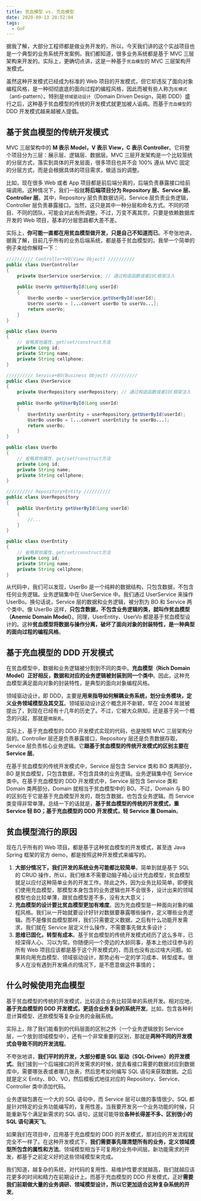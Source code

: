 ```yaml
---
title: 贫血模型 vs. 充血模型
date: 2020-09-13 20:52:04
tags:
  - GoF
---
```

据我了解，大部分工程师都是做业务开发的，所以，今天我们讲的这个实战项目也是一个典型的业务系统开发案例。我们都知道，很多业务系统都是基于 MVC 三层架构来开发的。实际上，更确切点讲，这是一种基于`贫血模型`的 MVC 三层架构开发模式。

虽然这种开发模式已经成为标准的 Web 项目的开发模式，但它却违反了面向对象编程风格，是一种彻彻底底的面向过程的编程风格，因此而被有些人称为`反模式`（anti-pattern）。特别是`领域驱动设计`（Domain Driven Design，简称 DDD）盛行之后，这种基于贫血模型的传统的开发模式就更加被人诟病。而基于`充血模型`的 DDD 开发模式越来越被人提倡。

## 基于贫血模型的传统开发模式
MVC 三层架构中的 **M 表示 Model，V 表示 View，C 表示 Controller**。它将整个项目分为三层：展示层、逻辑层、数据层。MVC 三层开发架构是一个比较笼统的分层方式，落实到具体的开发层面，很多项目也并不会 100% 遵从 MVC 固定的分层方式，而是会根据具体的项目需求，做适当的调整。

比如，现在很多 Web 或者 App 项目都是前后端分离的，后端负责暴露接口给前端调用。这种情况下，我们一般就**将后端项目分为 Repository 层、Service 层、Controller 层**。其中，Repository 层负责数据访问，Service 层负责业务逻辑，Controller 层负责暴露接口。当然，这只是其中一种分层和命名方式。不同的项目、不同的团队，可能会对此有所调整。不过，万变不离其宗，只要是依赖数据库开发的 Web 项目，基本的分层思路都大差不差。

实际上，**你可能一直都在用贫血模型做开发，只是自己不知道而已**。不夸张地讲，据我了解，目前几乎所有的业务后端系统，都是基于贫血模型的。我举一个简单的例子来给你解释一下：
<!--more-->
```java
////////// Controller+VO(View Object) //////////
public class UserController 
{
    private UserService userService; // 通过构造函数或者IOC框架注入
    
    public UserVo getUserById(Long userId) 
    {
        UserBo userBo = userService.getUserById(userId);
        UserVo userVo = [...convert userBo to userVo...];
        return userVo;
    }
}

public class UserVo 
{
    // 省略其他属性、get/set/construct方法
    private Long id;
    private String name;
    private String cellphone;
}

////////// Service+BO(Business Object) //////////
public class UserService 
{
    private UserRepository userRepository; // 通过构造函数或者IOC框架注入
    
    public UserBo getUserById(Long userId) 
    {
        UserEntity userEntity = userRepository.getUserById(userId);
        UserBo userBo = [...convert userEntity to userBo...];
        return userBo;
    }
}

public class UserBo 
{
    // 省略其他属性、get/set/construct方法
    private Long id;
    private String name;
    private String cellphone;
}

////////// Repository+Entity //////////
public class UserRepository 
{
    public UserEntity getUserById(Long userId) 
    { 
        //... 
    }
}

public class UserEntity 
{
    // 省略其他属性、get/set/construct方法
    private Long id;
    private String name;
    private String cellphone;
}
```

从代码中，我们可以发现，UserBo 是一个纯粹的数据结构，只包含数据，不包含任何业务逻辑。业务逻辑集中在 UserService 中。我们通过 UserService 来操作 UserBo。换句话说，Service 层的数据和业务逻辑，被分割为 BO 和 Service 两个类中。像 UserBo 这样，**只包含数据，不包含业务逻辑的类，就叫作贫血模型（Anemic Domain Model）**。同理，UserEntity、UserVo 都是基于贫血模型设计的。这种**贫血模型将数据与操作分离，破坏了面向对象的封装特性，是一种典型的面向过程的编程风格**。

## 基于充血模型的 DDD 开发模式
在贫血模型中，数据和业务逻辑被分割到不同的类中。**充血模型（Rich Domain Model）正好相反，数据和对应的业务逻辑被封装到同一个类中**。因此，这种充血模型满足面向对象的封装特性，是典型的面向对象编程风格。

领域驱动设计，即 DDD，主要是**用来指导如何解耦业务系统，划分业务模块，定义业务领域模型及其交互**。领域驱动设计这个概念并不新颖，早在 2004 年就被提出了，到现在已经有十几年的历史了。不过，它被大众熟知，还是基于另一个概念的兴起，那就是`微服务`。

实际上，基于充血模型的 DDD 开发模式实现的代码，也是按照 MVC 三层架构分层的。Controller 层还是负责暴露接口，Repository 层还是负责数据存取，Service 层负责核心业务逻辑。它**跟基于贫血模型的传统开发模式的区别主要在 Service 层**。

在基于贫血模型的传统开发模式中，Service 层包含 Service 类和 BO 类两部分，BO 是贫血模型，只包含数据，不包含具体的业务逻辑。业务逻辑集中在 Service 类中。在基于充血模型的 DDD 开发模式中，Service 层包含 Service 类和 Domain 类两部分。Domain 就相当于贫血模型中的 BO。不过，Domain 与 BO 的区别在于它是基于充血模型开发的，既包含数据，也包含业务逻辑。而 Service 类变得非常单薄。总结一下的话就是，**基于贫血模型的传统的开发模式，重 Service 轻 BO；基于充血模型的 DDD 开发模式，轻 Service 重 Domain**。

## 贫血模型流行的原因
现在几乎所有的 Web 项目，都是基于这种贫血模型的开发模式，甚至连 Java Spring 框架的官方 demo，都是按照这种开发模式来编写的。
1. **大部分情况下，我们开发的系统业务可能都比较简单**，简单到就是基于 SQL 的 CRUD 操作，所以，我们根本不需要动脑子精心设计充血模型，贫血模型就足以应付这种简单业务的开发工作。除此之外，因为业务比较简单，即便我们使用充血模型，那模型本身包含的业务逻辑也并不会很多，设计出来的领域模型也会比较单薄，跟贫血模型差不多，没有太大意义；
2. **充血模型的设计要比贫血模型更加有难度**。因为充血模型是一种面向对象的编程风格。我们从一开始就要设计好针对数据要暴露哪些操作，定义哪些业务逻辑。而不是像贫血模型那样，我们只需要定义数据，之后有什么功能开发需求，我们就在 Service 层定义什么操作，不需要事先做太多设计；
3. **思维已固化，转型有成本**。基于贫血模型的传统开发模式经历了这么多年，已经深得人心、习以为常。你随便问一个旁边的大龄同事，基本上他过往参与的所有 Web 项目应该都是基于这个开发模式的，而且也没有出过啥大问题。如果转向用充血模型、领域驱动设计，那势必有一定的学习成本、转型成本。很多人在没有遇到开发痛点的情况下，是不愿意做这件事情的；

## 什么时候使用充血模型
基于贫血模型的传统的开发模式，比较适合业务比较简单的系统开发。相对应地，**基于充血模型的 DDD 开发模式，更适合业务复杂的系统开发**。比如，包含各种利息计算模型、还款模型等复杂业务的金融系统。

实际上，除了我们能看到的代码层面的区别之外（一个业务逻辑放到 Service 层，一个放到领域模型中），还有一个非常重要的区别，那就是**两种不同的开发模式会导致不同的开发流程**。

不夸张地讲，**我们平时的开发，大部分都是 SQL 驱动（SQL-Driven）的开发模式**。我们接到一个后端接口的开发需求的时候，就去看接口需要的数据对应到数据库中，需要哪张表或者哪几张表，然后思考如何编写 SQL 语句来获取数据。之后就是定义 Entity、BO、VO，然后模板式地往对应的 Repository、Service、Controller 类中添加代码。

业务逻辑包裹在一个大的 SQL 语句中，而 Service 层可以做的事情很少。SQL 都是针对特定的业务功能编写的，复用性差。当我要开发另一个业务功能的时候，只能重新写个满足新需求的 SQL 语句，这就可能导致**各种长得差不多、区别很小的 SQL 语句满天飞**。

如果我们在项目中，应用基于充血模型的 DDD 的开发模式，那对应的开发流程就完全不一样了。在这种开发模式下，**我们需要事先理清楚所有的业务，定义领域模型所包含的属性和方法**。领域模型相当于可复用的业务中间层。新功能需求的开发，都基于之前定义好的这些领域模型来完成。

我们知道，越复杂的系统，对代码的复用性、易维护性要求就越高，我们就越应该花更多的时间和精力在前期设计上。而基于充血模型的 DDD 开发模式，正好**需要我们前期做大量的业务调研、领域模型设计，所以它更加适合这种复杂系统的开发**。
